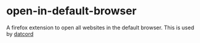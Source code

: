 # open-in-default-browser
A firefox extension to open all websites in the default browser. This is used by [datcord](https://github.com/gamingdoom/datcord)

